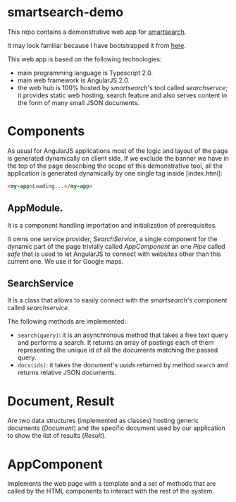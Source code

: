 # smartsearch-demo

This repo contains a demonstrative web app for 
[smartsearch](https://github.com/rressi/smartsearch). 

It may look familiar because I have bootstrapped it from 
[here](https://github.com/angular/quickstart/blob/master/README.md).

This web app is based on the following technologies:
- main programming language is Typescript 2.0.
- main web framework is AngularJS 2.0.
- the web hub is 100% hosted by *smartsearch*'s tool called 
  *searchservce*; it provides static web hosting, search 
  feature and also serves content in the form of many small 
  JSON documents.


# Components

As usual for AngularJS applications most of the logic and layout of the
page is generated dynamically on client side. If we exclude the banner
we have in the top of the page describing the scope of this 
demonstrative tool, all the application is generated dynamically by one
single tag inside [index.html]:

```html
<my-app>Loading...</my-app>
```


## AppModule.

It is a component handling importation and initialization of 
prerequisites.

It owns one service provider, *SearchService*, a single component for
the dynamic part of the page trivially called *AppComponent* an one
*Pipe* called *safe* that is used to let AngularJS to connect with
websites other than this current one. We use it for Google maps.


## SearchService
 
It is a class that allows to easily connect with the *smartsearch*'s
component called *searchservice*.

The following methods are implemented:
- `search(query)`: it is an asynchronous method that takes a free text
  query and performs a search. It returns an array of postings each of 
  them representing the unique id of all the documents matching the 
  passed query.
- `docs(ids)`: it takes the document's *uuids* returned by method 
  `search` and returns relative JSON documents.
  
  
# Document, Result

Are two data structures (implemented as classes) hosting generic 
documents (*Document*) and the specific document used by our
application to show the list of results (*Result*).


# AppComponent

Implements the web page with a template and a set of methods that are
called by the HTML components to interact with the rest of the system.